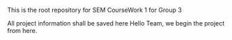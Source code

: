 This is the root repository for SEM CourseWork 1 for Group 3

All project information shall be saved here
Hello Team, we begin the project from here.